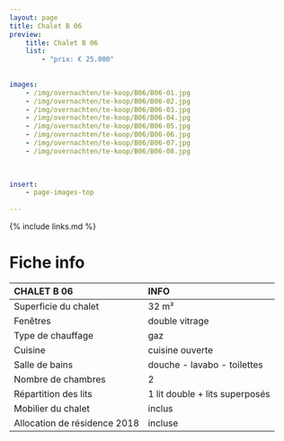 ```yaml
---
layout: page
title: Chalet B 06
preview: 
    title: Chalet B 06
    list:
        - "prix: € 25.000"
        
        
images:
    - /img/overnachten/te-koop/B06/B06-01.jpg
    - /img/overnachten/te-koop/B06/B06-02.jpg
    - /img/overnachten/te-koop/B06/B06-03.jpg
    - /img/overnachten/te-koop/B06/B06-04.jpg
    - /img/overnachten/te-koop/B06/B06-05.jpg
    - /img/overnachten/te-koop/B06/B06-06.jpg
    - /img/overnachten/te-koop/B06/B06-07.jpg
    - /img/overnachten/te-koop/B06/B06-08.jpg

    
    
insert:
    - page-images-top
    
---
```


{% include links.md %}



# Fiche info

CHALET B 06                 | INFO        | 
:---------------------------|:------------|
Superficie du chalet         |32 m²
Fenêtres                     |double vitrage 
Type de chauffage            |gaz
Cuisine                      |cuisine ouverte
Salle de bains               |douche - lavabo - toilettes
Nombre de chambres           |2
Répartition des lits         |1 lit double + lits superposés
Mobilier du chalet           |inclus
Allocation de résidence 2018 |incluse
